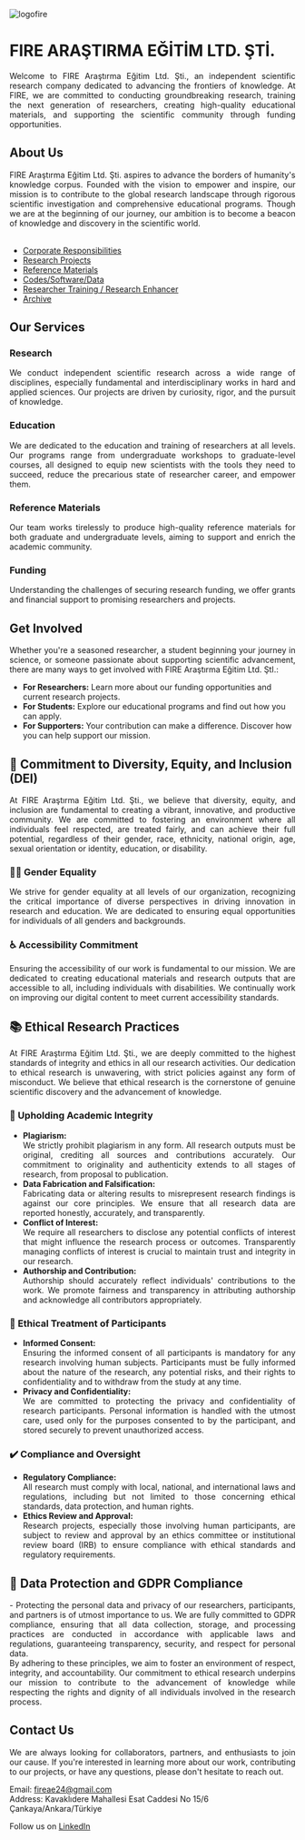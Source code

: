 ![logofire](https://github.com/fire-ae/fire-ae.github.io/assets/162897064/66fa67e8-633e-4ed2-a23e-5fab6beeaa47)

# FIRE ARAŞTIRMA EĞİTİM LTD. ŞTİ.
<div align="justify">
Welcome to FIRE Araştırma Eğitim Ltd. Şti., an independent scientific research company dedicated to advancing the frontiers of knowledge. At FIRE, we are committed to conducting groundbreaking research, training the next generation of researchers, creating high-quality educational materials, and supporting the scientific community through funding opportunities.
</div>

## About Us
<div align="justify">
FIRE Araştırma Eğitim Ltd. Şti. aspires to advance the borders of humanity's knowledge corpus. Founded with the vision to empower and inspire, our mission is to contribute to the global research landscape through rigorous scientific investigation and comprehensive educational programs. Though we are at the beginning of our journey, our ambition is to become a beacon of knowledge and discovery in the scientific world.
</div>
<br>

- [Corporate Responsibilities](corp-responsibility.md)
- [Research Projects](research.md)
- [Reference Materials](ref-materials.md)
- [Codes/Software/Data](codes-data.md)
- [Researcher Training / Research Enhancer](ttrainer-enhancer.md)
- [Archive](archive.md)


## Our Services

### Research
<div align="justify">
We conduct independent scientific research across a wide range of disciplines, especially fundamental and interdisciplinary works in hard and applied sciences. Our projects are driven by curiosity, rigor, and the pursuit of knowledge.
</div>

### Education
<div align="justify">
We are dedicated to the education and training of researchers at all levels. Our programs range from undergraduate workshops to graduate-level courses, all designed to equip new scientists with the tools they need to succeed, reduce the precarious state of researcher career, and empower them.
</div>

### Reference Materials
<div align="justify">
Our team works tirelessly to produce high-quality reference materials for both graduate and undergraduate levels, aiming to support and enrich the academic community.
</div>

### Funding
<div align="justify">
Understanding the challenges of securing research funding, we offer grants and financial support to promising researchers and projects.
</div>

## Get Involved
<div align="justify">
Whether you're a seasoned researcher, a student beginning your journey in science, or someone passionate about supporting scientific advancement, there are many ways to get involved with FIRE Araştırma Eğitim Ltd. ŞtI.:
</div>

- **For Researchers:** Learn more about our funding opportunities and current research projects.
- **For Students:** Explore our educational programs and find out how you can apply.
- **For Supporters:** Your contribution can make a difference. Discover how you can help support our mission.

## 🌈 Commitment to Diversity, Equity, and Inclusion (DEI)
<div align="justify">
At FIRE Araştırma Eğitim Ltd. Şti., we believe that diversity, equity, and inclusion are fundamental to creating a vibrant, innovative, and productive community. We are committed to fostering an environment where all individuals feel respected, are treated fairly, and can achieve their full potential, regardless of their gender, race, ethnicity, national origin, age, sexual orientation or identity, education, or disability.
</div>

### 👩‍🔬 Gender Equality
<div align="justify">
We strive for gender equality at all levels of our organization, recognizing the critical importance of diverse perspectives in driving innovation in research and education. We are dedicated to ensuring equal opportunities for individuals of all genders and backgrounds.
</div>

### ♿ Accessibility Commitment
<div align="justify">
Ensuring the accessibility of our work is fundamental to our mission. We are dedicated to creating educational materials and research outputs that are accessible to all, including individuals with disabilities. We continually work on improving our digital content to meet current accessibility standards.
</div>

## 📚 Ethical Research Practices
<div align="justify">
At FIRE Araştırma Eğitim Ltd. Şti., we are deeply committed to the highest standards of integrity and ethics in all our research activities. Our dedication to ethical research is unwavering, with strict policies against any form of misconduct. We believe that ethical research is the cornerstone of genuine scientific discovery and the advancement of knowledge.
</div>

### 🚫 Upholding Academic Integrity

- **Plagiarism:** <div align="justify"> We strictly prohibit plagiarism in any form. All research outputs must be original, crediting all sources and contributions accurately. Our commitment to originality and authenticity extends to all stages of research, from proposal to publication.</div>
- **Data Fabrication and Falsification:** <div align="justify"> Fabricating data or altering results to misrepresent research findings is against our core principles. We ensure that all research data are reported honestly, accurately, and transparently.</div>
- **Conflict of Interest:** <div align="justify"> We require all researchers to disclose any potential conflicts of interest that might influence the research process or outcomes. Transparently managing conflicts of interest is crucial to maintain trust and integrity in our research.</div>
- **Authorship and Contribution:** <div align="justify"> Authorship should accurately reflect individuals' contributions to the work. We promote fairness and transparency in attributing authorship and acknowledge all contributors appropriately. </div>

### 🤝 Ethical Treatment of Participants

- **Informed Consent:** <div align="justify">Ensuring the informed consent of all participants is mandatory for any research involving human subjects. Participants must be fully informed about the nature of the research, any potential risks, and their rights to confidentiality and to withdraw from the study at any time.</div>
- **Privacy and Confidentiality:** <div align="justify">We are committed to protecting the privacy and confidentiality of research participants. Personal information is handled with the utmost care, used only for the purposes consented to by the participant, and stored securely to prevent unauthorized access.
</div>

### ✔️ Compliance and Oversight

- **Regulatory Compliance:** <div align="justify">All research must comply with local, national, and international laws and regulations, including but not limited to those concerning ethical standards, data protection, and human rights.</div>
- **Ethics Review and Approval:** <div align="justify">Research projects, especially those involving human participants, are subject to review and approval by an ethics committee or institutional review board (IRB) to ensure compliance with ethical standards and regulatory requirements.
</div>

## 💾 Data Protection and GDPR Compliance
<div align="justify">
- Protecting the personal data and privacy of our researchers, participants, and partners is of utmost importance to us. We are fully committed to GDPR compliance, ensuring that all data collection, storage, and processing practices are conducted in accordance with applicable laws and regulations, guaranteeing transparency, security, and respect for personal data.
</div>

<div align="justify">
By adhering to these principles, we aim to foster an environment of respect, integrity, and accountability. Our commitment to ethical research underpins our mission to contribute to the advancement of knowledge while respecting the rights and dignity of all individuals involved in the research process.
</div>

## Contact Us
<div align="justify">
We are always looking for collaborators, partners, and enthusiasts to join our cause. If you're interested in learning more about our work, contributing to our projects, or have any questions, please don't hesitate to reach out.
</div>

Email: [fireae24@gmail.com](mailto:fireae24@gmail.com)  
Address: Kavaklıdere Mahallesi Esat Caddesi No 15/6 Çankaya/Ankara/Türkiye

Follow us on [LinkedIn](https://www.linkedin.com/company/102201413/) 
